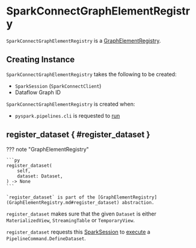 # SparkConnectGraphElementRegistry

`SparkConnectGraphElementRegistry` is a [GraphElementRegistry](GraphElementRegistry.md).

## Creating Instance

`SparkConnectGraphElementRegistry` takes the following to be created:

* <span id="spark"> `SparkSession` (`SparkConnectClient`)
* <span id="dataflow_graph_id"> Dataflow Graph ID

`SparkConnectGraphElementRegistry` is created when:

* `pyspark.pipelines.cli` is requested to [run](#run)

## register_dataset { #register_dataset }

??? note "GraphElementRegistry"

    ```py
    register_dataset(
        self,
        dataset: Dataset,
    ) -> None
    ```

    `register_dataset` is part of the [GraphElementRegistry](GraphElementRegistry.md#register_dataset) abstraction.

`register_dataset` makes sure that the given `Dataset` is either `MaterializedView`, `StreamingTable` or `TemporaryView`.

`register_dataset` requests this [SparkSession](#spark) to [execute](#execute_command) a `PipelineCommand.DefineDataset`.
